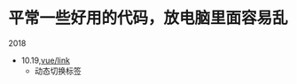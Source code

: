 # 平常一些好用的代码，放电脑里面容易乱

2018
  * 10.19,[vue/link](https://github.com/linwenfeng122/codeTest/tree/master/Vue/Link)
    * 动态切换标签
